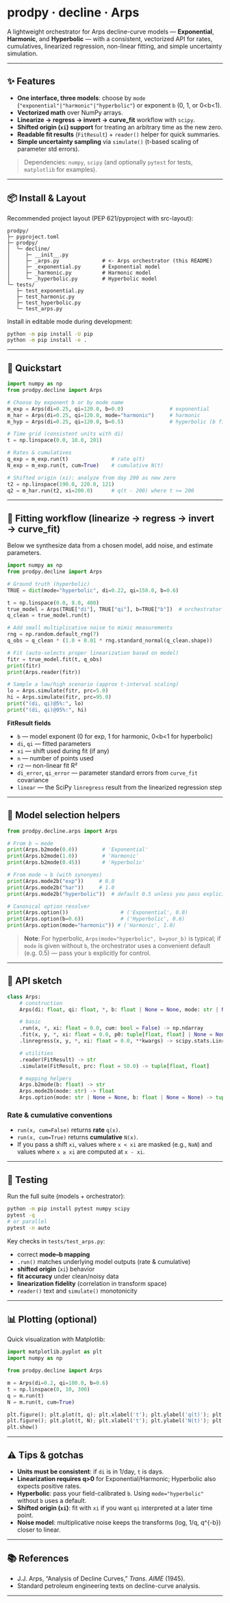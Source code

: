 # prodpy · decline · Arps

A lightweight orchestrator for Arps decline-curve models — **Exponential**, **Harmonic**, and **Hyperbolic** — with a consistent, vectorized API for rates, cumulatives, linearized regression, non-linear fitting, and simple uncertainty simulation.

---

## ✨ Features

* **One interface, three models**: choose by `mode` (`"exponential"|"harmonic"|"hyperbolic"`) or exponent `b` (0, 1, or 0<b<1).
* **Vectorized math** over NumPy arrays.
* **Linearize → regress → invert → curve_fit** workflow with `scipy`.
* **Shifted origin (`xi`) support** for treating an arbitrary time as the new zero.
* **Readable fit results** (`FitResult`) + `reader()` helper for quick summaries.
* **Simple uncertainty sampling** via `simulate()` (t-based scaling of parameter std errors).

> Dependencies: `numpy`, `scipy` (and optionally `pytest` for tests, `matplotlib` for examples).

---

## 📦 Install & Layout

Recommended project layout (PEP 621/pyproject with src-layout):

```
prodpy/
├─ pyproject.toml
├─ prodpy/
│  └─ decline/
│     ├─ __init__.py
│     ├─ _arps.py              # <- Arps orchestrator (this README)
│     ├─ _exponential.py       # Exponential model
│     ├─ _harmonic.py          # Harmonic model
│     └─ _hyperbolic.py        # Hyperbolic model
└─ tests/
   ├─ test_exponential.py
   ├─ test_harmonic.py
   ├─ test_hyperbolic.py
   └─ test_arps.py
```

Install in editable mode during development:

```bash
python -m pip install -U pip
python -m pip install -e .
```

---

## 🚀 Quickstart

```python
import numpy as np
from prodpy.decline import Arps

# Choose by exponent b or by mode name
m_exp = Arps(di=0.25, qi=120.0, b=0.0)               # exponential
m_har = Arps(di=0.25, qi=120.0, mode="harmonic")     # harmonic
m_hyp = Arps(di=0.25, qi=120.0, b=0.5)               # hyperbolic (b fixed)

# Time grid (consistent units with di)
t = np.linspace(0.0, 10.0, 201)

# Rates & cumulatives
q_exp = m_exp.run(t)              # rate q(t)
N_exp = m_exp.run(t, cum=True)    # cumulative N(t)

# Shifted origin (xi): analyze from day 200 as new zero
t2 = np.linspace(190.0, 220.0, 121)
q2 = m_har.run(t2, xi=200.0)      # q(t - 200) where t >= 200
```

---

## 🔧 Fitting workflow (linearize → regress → invert → curve_fit)

Below we synthesize data from a chosen model, add noise, and estimate parameters.

```python
import numpy as np
from prodpy.decline import Arps

# Ground truth (hyperbolic)
TRUE = dict(mode="hyperbolic", di=0.22, qi=150.0, b=0.6)

t = np.linspace(0.0, 8.0, 400)
true_model = Arps(TRUE["di"], TRUE["qi"], b=TRUE["b"])  # orchestrator
q_clean = true_model.run(t)

# Add small multiplicative noise to mimic measurements
rng = np.random.default_rng(7)
q_obs = q_clean * (1.0 + 0.01 * rng.standard_normal(q_clean.shape))

# Fit (auto-selects proper linearization based on model)
fitr = true_model.fit(t, q_obs)
print(fitr)
print(Arps.reader(fitr))

# Sample a low/high scenario (approx t-interval scaling)
lo = Arps.simulate(fitr, prc=5.0)
hi = Arps.simulate(fitr, prc=95.0)
print("(di, qi)@5%:", lo)
print("(di, qi)@95%:", hi)
```

**FitResult fields**

* `b` — model exponent (0 for exp, 1 for harmonic, 0<b<1 for hyperbolic)
* `di`, `qi` — fitted parameters
* `xi` — shift used during fit (if any)
* `n` — number of points used
* `r2` — non-linear fit R²
* `di_error`, `qi_error` — parameter standard errors from `curve_fit` covariance
* `linear` — the SciPy `linregress` result from the linearized regression step

---

## 🧠 Model selection helpers

```python
from prodpy.decline.arps import Arps

# From b → mode
print(Arps.b2mode(0.0))        # 'Exponential'
print(Arps.b2mode(1.0))        # 'Harmonic'
print(Arps.b2mode(0.45))       # 'Hyperbolic'

# From mode → b (with synonyms)
print(Arps.mode2b("exp"))     # 0.0
print(Arps.mode2b("har"))     # 1.0
print(Arps.mode2b("hyperbolic"))  # default 0.5 unless you pass explicit b at Arps(...)

# Canonical option resolver
print(Arps.option())                 # ('Exponential', 0.0)
print(Arps.option(b=0.6))            # ('Hyperbolic', 0.6)
print(Arps.option(mode="harmonic")) # ('Harmonic', 1.0)
```

> **Note**: For hyperbolic, `Arps(mode="hyperbolic", b=your_b)` is typical; if `mode` is given without `b`, the orchestrator uses a convenient default (e.g. 0.5) — pass your `b` explicitly for control.

---

## 📐 API sketch

```python
class Arps:
    # construction
    Arps(di: float, qi: float, *, b: float | None = None, mode: str | None = None)

    # basic
    .run(x, *, xi: float = 0.0, cum: bool = False) -> np.ndarray
    .fit(x, y, *, xi: float = 0.0, p0: tuple[float, float] | None = None, **kwargs) -> FitResult
    .linregress(x, y, *, xi: float = 0.0, **kwargs) -> scipy.stats.LinregressResult

    # utilities
    .reader(FitResult) -> str
    .simulate(FitResult, prc: float = 50.0) -> tuple[float, float]

    # mapping helpers
    Arps.b2mode(b: float) -> str
    Arps.mode2b(mode: str) -> float
    Arps.option(mode: str | None = None, b: float | None = None) -> tuple[str, float]
```

### Rate & cumulative conventions

* `run(x, cum=False)` returns **rate** `q(x)`.
* `run(x, cum=True)` returns **cumulative** `N(x)`.
* If you pass a shift `xi`, values where `x < xi` are masked (e.g., `NaN`) and values where `x ≥ xi` are computed at `x - xi`.

---

## 🧪 Testing

Run the full suite (models + orchestrator):

```bash
python -m pip install pytest numpy scipy
pytest -q
# or parallel
pytest -n auto
```

Key checks in `tests/test_arps.py`:

* correct **mode–b mapping**
* `.run()` matches underlying model outputs (rate & cumulative)
* **shifted origin** (`xi`) behavior
* **fit accuracy** under clean/noisy data
* **linearization fidelity** (correlation in transform space)
* `reader()` text and `simulate()` monotonicity

---

## 📊 Plotting (optional)

Quick visualization with Matplotlib:

```python
import matplotlib.pyplot as plt
import numpy as np

from prodpy.decline import Arps

m = Arps(di=0.2, qi=100.0, b=0.6)
t = np.linspace(0, 10, 300)
q = m.run(t)
N = m.run(t, cum=True)

plt.figure(); plt.plot(t, q); plt.xlabel('t'); plt.ylabel('q(t)'); plt.title('Rate')
plt.figure(); plt.plot(t, N); plt.xlabel('t'); plt.ylabel('N(t)'); plt.title('Cumulative')
plt.show()
```

---

## ⚠️ Tips & gotchas

* **Units must be consistent**: if `di` is in 1/day, `t` is days.
* **Linearization requires q>0** for Exponential/Harmonic; Hyperbolic also expects positive rates.
* **Hyperbolic**: pass your field-calibrated `b`. Using `mode="hyperbolic"` without `b` uses a default.
* **Shifted origin (`xi`)**: fit with `xi` if you want `qi` interpreted at a later time point.
* **Noise model**: multiplicative noise keeps the transforms (log, 1/q, q^{-b}) closer to linear.

---

## 📚 References

* J.J. Arps, “Analysis of Decline Curves,” *Trans. AIME* (1945).
* Standard petroleum engineering texts on decline-curve analysis.

---